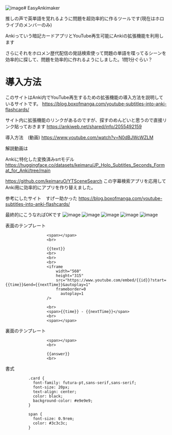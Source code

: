 ![image](https://github.com/keimaruO/EasyAnkimaker/assets/91080250/40d11228-aeb7-47d4-877d-f35b5eedea69)# EasyAnkimaker

推しの声で英単語を覚れるように問題を超効率的に作るツールです(現在はホロライブのメンバーのみ)

Ankiっていう暗記カードアプリとYouTube再生可能にAnkiの拡張機能を利用します

さらにそれをホロメン歴代配信の発話検索使って問題の単語を喋ってるシーンを効率的に探して、問題を効率的に作れるようにしました。1問1分ぐらい？



# 導入方法

このサイトはAnki内でYouTube再生するための拡張機能の導入方法を説明しているサイトです。
https://blog.boxofmanga.com/youtube-subtitles-into-anki-flashcards/

サイト内に拡張機能のリンクがあるのですが、探すのめんどいと思うので直接リンク貼っておきます
https://ankiweb.net/shared/info/2055492159

導入方法　(動画)
https://www.youtube.com/watch?v=N0dBJWcWZLM

解説動画は


Ankiに特化した変換済みsrtモデル https://huggingface.co/datasets/keimaru/JP_Holo_Subtitles_Seconds_Format_for_Anki/tree/main


https://github.com/keimaruO/YTSceneSearch この字幕検索アプリを応用してAnki用に効率的にアプリを作り替えました。

参考にしたサイト　すげー助かった
https://blog.boxofmanga.com/youtube-subtitles-into-anki-flashcards/

最終的にこうなればOKです
![image](https://github.com/keimaruO/EasyAnkimaker/assets/91080250/597463e2-065d-4e16-8582-b716b465ce0b)
![image](https://github.com/keimaruO/EasyAnkimaker/assets/91080250/3f5f9da8-ab67-4aec-8f8b-fa6ccd439785)
![image](https://github.com/keimaruO/EasyAnkimaker/assets/91080250/24be1d1b-ed1d-4d90-b9e4-187c85753947)
![image](https://github.com/keimaruO/EasyAnkimaker/assets/91080250/8521b513-873f-4302-be0f-66deabe1e1b5)
![image](https://github.com/keimaruO/EasyAnkimaker/assets/91080250/db7d16ba-d779-4bc5-be14-798d8348d0d3)


表面のテンプレート
                      <br>

                      <span></span>
                      <br>

                      {{text}}
                      <br>
                      <br>
                      <br>
                      <iframe
                          width="560"
                          height="315"
                          src="https://www.youtube.com/embed/{{id}}?start={{time}}&end={{nextTime}}&autoplay=1"
                          frameborder=0
                            autoplay=1
                      />

                      <br>
                      <span>{{time}} - {{nextTime}}</span>
                      <br>
                      <span></span>


裏面のテンプレート
                      <br>

                      <span></span>
                      <br>

                      {{answer}}
                      <br>

書式

              .card {
                font-family: futura-pt,sans-serif,sans-serif;
                font-size: 20px;
                text-align: center;
                color: black;
                background-color: #e9e9e9;
              }

              span {
                font-size: 0.9rem;
                color: #3c3c3c;
              }

                    
